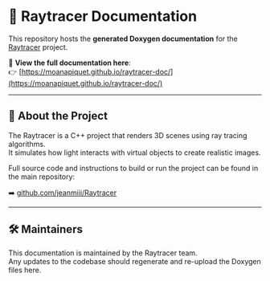 # 📄 Raytracer Documentation

This repository hosts the **generated Doxygen documentation** for the [Raytracer](https://github.com/jeanmiii/Raytracer) project.

🔗 **View the full documentation here**:  
👉 [https://moanapiquet.github.io/raytracer-doc/](https://moanapiquet.github.io/raytracer-doc/)

---

## 📘 About the Project

The Raytracer is a C++ project that renders 3D scenes using ray tracing algorithms.  
It simulates how light interacts with virtual objects to create realistic images.

Full source code and instructions to build or run the project can be found in the main repository:

➡️ [github.com/jeanmiii/Raytracer](https://github.com/jeanmiii/Raytracer)

---

## 🛠️ Maintainers

This documentation is maintained by the Raytracer team.  
Any updates to the codebase should regenerate and re-upload the Doxygen files here.

